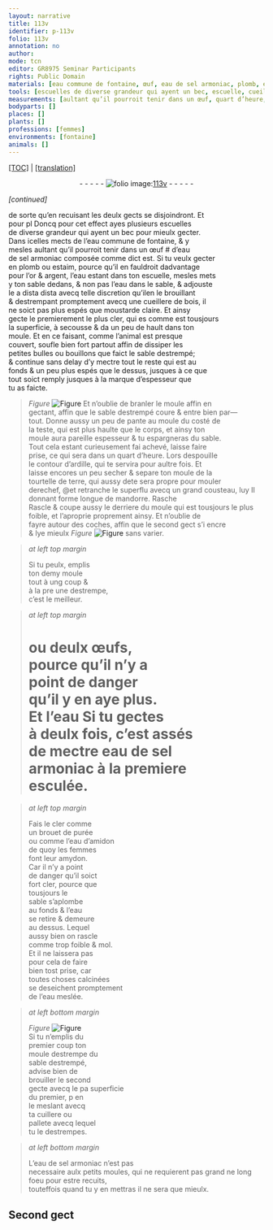 ```yaml
---
layout: narrative
title: 113v
identifier: p-113v
folio: 113v
annotation: no
author:
mode: tcn
editor: GR8975 Seminar Participants
rights: Public Domain
materials: [eau commune de fontaine, œuf, eau de sel armoniac, plomb, estaim, or, argent, eau, bois, moustarde claire, ardille, terre, œufs, brouet de purée, eau d’amidon, amydon]
tools: [escuelles de diverse grandeur qui ayent un bec, escuelle, cueillere de bois, moule, cousteau, cuillere, pallete, moules]
measurements: [aultant qu’il pourroit tenir dans un œuf, quart d’heure, ou deulx œufs]
bodyparts: []
places: []
plants: []
professions: [femmes]
environments: [fontaine]
animals: []
---
```


 <p><a href="{{ site.baseurl }}/normalized/">[TOC]</a> | <a href="{{ site.baseurl }}/texts/p-113v_tl/" target="_blank">[translation]</a></p><div class="folio" align="center">- - - - - <a href="http://gallica.bnf.fr/ark:/12148/btv1b10500001g/f232.image" target="_blank"><img src="https://cu-mkp.github.io/2017-workshop-edition/assets/photo-icon.png" alt="folio image: " style="display:inline-block; margin-bottom:-3px;"/>113v</a> - - - - - </div>  
 
*[continued]*
  
 de sorte qu’en recuisant les deulx gects se disjoindront. <span class="del">Et<br/> pour pl</span> Doncq pour cet effect ayes plusieurs <span class="tl">escuelles<br/> de diverse grandeur qui ayent un bec</span> pour mieulx gecter.<br/> Dans icelles mects de l’<span class="m">eau commune de <span class="env">fontaine</span></span>, & y<br/> mesles <span class="ms">aultant qu’il pourroit tenir dans un <span class="m">œuf</span></span> <span class="add">#</span> d’<span class="m">eau<br/> de sel armoniac</span> composée co<span class="exp">mm</span>e dict est. Si tu veulx gecter<br/> en <span class="m">plomb</span> ou <span class="m">estaim</span>, pource qu’il en fauldroit dadvantage<br/> pour l’<span class="m">or</span> & <span class="m">argent</span>, l’<span class="m">eau</span> estant dans ton <span class="tl">escuelle</span>, <span class="del">mesles</span> mets<br/> <span class="del">y</span> ton sable dedans, & non pas l’<span class="m">eau</span> dans le sable, & adjouste<br/> le <span class="del">a dista dista</span> avecq telle discretion qu’<span class="del">il</span>en le brouillant<br/> & destrempant promptement avecq une <span class="tl">cueillere de <span class="m">bois</span></span>, il<br/> ne soict pas plus espés que <span class="m">moustarde <span class="del">claire</span></span>. Et ainsy<br/> gecte <span class="del">le</span> premierement le plus cler, <span class="del">qui es</span> co<span class="exp">mm</span>e est tousjours<br/> la superficie, à secousse & <span class="del">da</span> un peu de hault dans ton<br/> <span class="tl">moule</span>. Et en ce faisant, comme l’animal est presque<br/> couvert, soufle bien fort partout affin de dissiper les<br/> petites bulles ou bouillons que faict le sable destrempé;<br/> & continue sans delay d’y mectre tout le reste qui est au<br/> fonds & un peu plus espés que le dessus, jusques à ce que<br/> tout soict remply jusques à la marque d’espesseur que<br/> tu as faicte. 
> *Figure*
> <a href="https://drive.google.com/open?id=0B9-oNrvWdlO5bEE5QmFaQWxUYm8" target="_blank"><img src="https://cu-mkp.github.io/GR8975-edition/assets/photo-icon.png" alt="Figure" style="display:inline-block; margin-bottom:-3px;"/></a>
 Et n’oublie de branler le <span class="tl">moule</span> <span class="del">affin</span> en<br/> gectant, affin que le sable destrempé coure & entre bien par—<br/> tout. Donne aussy un peu de pante au <span class="tl">moule</span> du costé de<br/> la teste, qui est plus haulte que le corps, et ainsy ton<br/> <span class="tl">moule</span> aura pareille espesseur & tu espargneras du sable.<br/> Tout cela estant curieusement <span class="del">fai</span> achevé, laisse faire<br/> prise, ce qui sera dans un <span class="ms"><span class="tmp">quart d’heure</span></span>. Lors despouille<br/> le contour d’<span class="m">ardille</span>, qui te servira pour aultre fois. Et<br/> laisse encores un peu secher & separe ton <span class="tl">moule</span> de la<br/> tourtelle de <span class="m">terre</span>, qui aussy <span class="del">de</span>te sera propre pour mouler<br/> derechef, @et retranche le superflu avecq un grand <span class="tl">cousteau</span>, luy II<br/> donnant forme longue de <span class="mu">mandorre</span>. <span class="del">Rasche</span><br/> Rascle & coupe aussy le derriere <span class="add">du <span class="tl">moule</span></span> qui est tousjours le plus<br/> foible, et l’aproprie proprem<span class="exp">ent</span> ainsy. Et n’oublie de<br/> fayre autour des coches, affin que le second gect s’i encre<br/> & lye mieulx 
> *Figure*
> <a href="https://drive.google.com/open?id=0B9-oNrvWdlO5V29QdUxZVmxCUDQ" target="_blank"><img src="https://cu-mkp.github.io/GR8975-edition/assets/photo-icon.png" alt="Figure" style="display:inline-block; margin-bottom:-3px;"/></a>
 sans varier.
 
> *at left top margin*
> 
> 
>   <span class="del">Si tu peulx, emplis</span><br/> ton demy <span class="tl">moule</span><br/> tout à ung coup &<br/> à <span class="del">la pre</span> une destrempe,<br/> c’est le meilleur.
 
> *at left top margin*
> 
> 
>   # <span class="ms">ou deulx <span class="m">œufs</span></span>,<br/> pource qu’il n’y a<br/> point de danger<br/> qu’il y en aye plus.<br/> <span class="del">Et l’<span class="m">eau</span></span> Si tu gectes<br/> à deulx fois, c’est assés<br/> de mectre <span class="m">eau de sel<br/> armoniac</span> à la premiere<br/> esculée.
 
> *at left top margin*
> 
> 
>   Fais le cler comme<br/> un <span class="m">brouet de purée</span><br/> ou comme l’<span class="m">eau d’amidon</span><br/> de quoy les <span class="pro">femmes</span><br/> font leur <span class="m">amydon</span>.<br/> Car il n’y a point<br/> de danger qu’il soict<br/> fort cler, pource que<br/> tousjours le<br/> sable s’aplombe<br/> au fonds & l’<span class="m">eau</span><br/> se retire & demeure<br/> au dessus. Lequel<br/> aussy bien on rascle<br/> co<span class="exp">mm</span>e trop foible & mol.<br/> Et il ne laissera pas<br/> pour cela de faire<br/> bien tost prise, car<br/> toutes choses calcinées<br/> se deseichent promptem<span class="exp">ent</span><br/> de l’<span class="m">eau</span> meslée.
 
> *at left bottom margin*
> 
> 
>   
> *Figure*
> <a href="https://drive.google.com/open?id=0B9-oNrvWdlO5dEdzS040X3RjbkU" target="_blank"><img src="https://cu-mkp.github.io/GR8975-edition/assets/photo-icon.png" alt="Figure" style="display:inline-block; margin-bottom:-3px;"/></a>
<br/> Si tu n’emplis du<br/> premier coup ton<br/> <span class="tl">moule</span> <span class="del">destrempe</span> du<br/> sable destrempé,<br/> advise bien de<br/> brouiller le second<br/> gecte avecq l<span class="del">e p</span>a superficie<br/> du premier, <span class="del">p</span> en<br/> le meslant avecq<br/> ta <span class="tl">cuillere</span> ou<br/> <span class="tl">pallete</span> avecq lequel<br/> tu le destrempes.
 
> *at left bottom margin*
> 
> 
>   L’<span class="m">eau de sel armoniac</span> n’est pas<br/> necessaire aulx petits <span class="tl">moules</span>, qui ne requierent pas grand ne long foeu pour estre recuits,<br/> touteffois quand tu y en mettras il ne sera que mieulx.<br/> <span class="ill"></span>
 
 
  

## <span class="del">Second gect</span>

 
 